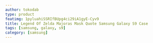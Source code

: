```yaml
---
author: tokodab
type: product
featimg: 1pyluahiSSRIfBUpg4ci29iA1gyE-Cyv9
title: Legend Of Zelda Majoras Mask Quote Samsung Galaxy S9 Case
tags: [samsung, galaxy, s9]
category: [samsung]
---
```

